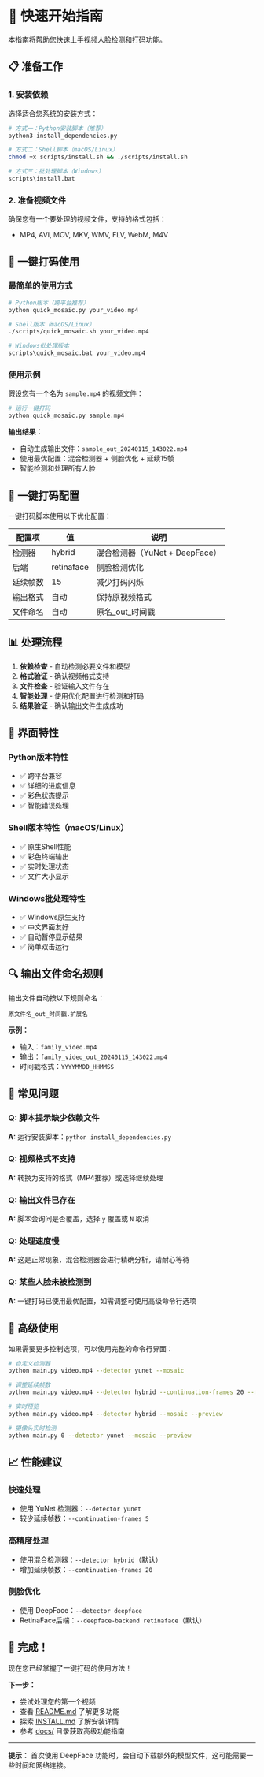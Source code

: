 # 🚀 快速开始指南

本指南将帮助您快速上手视频人脸检测和打码功能。

## 📋 准备工作

### 1. 安装依赖

选择适合您系统的安装方式：

```bash
# 方式一：Python安装脚本（推荐）
python3 install_dependencies.py

# 方式二：Shell脚本（macOS/Linux）
chmod +x scripts/install.sh && ./scripts/install.sh

# 方式三：批处理脚本（Windows）
scripts\install.bat
```

### 2. 准备视频文件

确保您有一个要处理的视频文件，支持的格式包括：
- MP4, AVI, MOV, MKV, WMV, FLV, WebM, M4V

## 🎯 一键打码使用

### 最简单的使用方式

```bash
# Python版本（跨平台推荐）
python quick_mosaic.py your_video.mp4

# Shell版本（macOS/Linux）
./scripts/quick_mosaic.sh your_video.mp4

# Windows批处理版本
scripts\quick_mosaic.bat your_video.mp4
```

### 使用示例

假设您有一个名为 `sample.mp4` 的视频文件：

```bash
# 运行一键打码
python quick_mosaic.py sample.mp4
```

**输出结果：**
- 自动生成输出文件：`sample_out_20240115_143022.mp4`
- 使用最优配置：混合检测器 + 侧脸优化 + 延续15帧
- 智能检测和处理所有人脸

## 🔧 一键打码配置

一键打码脚本使用以下优化配置：

| 配置项 | 值 | 说明 |
|--------|----|---------|
| 检测器 | hybrid | 混合检测器（YuNet + DeepFace） |
| 后端 | retinaface | 侧脸检测优化 |
| 延续帧数 | 15 | 减少打码闪烁 |
| 输出格式 | 自动 | 保持原视频格式 |
| 文件命名 | 自动 | 原名_out_时间戳 |

## 📊 处理流程

1. **依赖检查** - 自动检测必要文件和模型
2. **格式验证** - 确认视频格式支持
3. **文件检查** - 验证输入文件存在
4. **智能处理** - 使用优化配置进行检测和打码
5. **结果验证** - 确认输出文件生成成功

## 🎨 界面特性

### Python版本特性
- ✅ 跨平台兼容
- ✅ 详细的进度信息
- ✅ 彩色状态提示
- ✅ 智能错误处理

### Shell版本特性（macOS/Linux）
- ✅ 原生Shell性能
- ✅ 彩色终端输出
- ✅ 实时处理状态
- ✅ 文件大小显示

### Windows批处理特性
- ✅ Windows原生支持
- ✅ 中文界面友好
- ✅ 自动暂停显示结果
- ✅ 简单双击运行

## 🔍 输出文件命名规则

输出文件自动按以下规则命名：

```
原文件名_out_时间戳.扩展名
```

**示例：**
- 输入：`family_video.mp4`
- 输出：`family_video_out_20240115_143022.mp4`
- 时间戳格式：`YYYYMMDD_HHMMSS`

## 🚨 常见问题

### Q: 脚本提示缺少依赖文件
**A:** 运行安装脚本：`python install_dependencies.py`

### Q: 视频格式不支持
**A:** 转换为支持的格式（MP4推荐）或选择继续处理

### Q: 输出文件已存在
**A:** 脚本会询问是否覆盖，选择 `y` 覆盖或 `N` 取消

### Q: 处理速度慢
**A:** 这是正常现象，混合检测器会进行精确分析，请耐心等待

### Q: 某些人脸未被检测到
**A:** 一键打码已使用最优配置，如需调整可使用高级命令行选项

## 🎯 高级使用

如果需要更多控制选项，可以使用完整的命令行界面：

```bash
# 自定义检测器
python main.py video.mp4 --detector yunet --mosaic

# 调整延续帧数
python main.py video.mp4 --detector hybrid --continuation-frames 20 --mosaic

# 实时预览
python main.py video.mp4 --detector hybrid --mosaic --preview

# 摄像头实时检测
python main.py 0 --detector yunet --mosaic --preview
```

## 📈 性能建议

### 快速处理
- 使用 YuNet 检测器：`--detector yunet`
- 较少延续帧数：`--continuation-frames 5`

### 高精度处理
- 使用混合检测器：`--detector hybrid`（默认）
- 增加延续帧数：`--continuation-frames 20`

### 侧脸优化
- 使用 DeepFace：`--detector deepface`
- RetinaFace后端：`--deepface-backend retinaface`（默认）

## 🎉 完成！

现在您已经掌握了一键打码的使用方法！

**下一步：**
- 尝试处理您的第一个视频
- 查看 [README.md](README.md) 了解更多功能
- 探索 [INSTALL.md](INSTALL.md) 了解安装详情
- 参考 [docs/](docs/) 目录获取高级功能指南

---

**提示：** 首次使用 DeepFace 功能时，会自动下载额外的模型文件，这可能需要一些时间和网络连接。